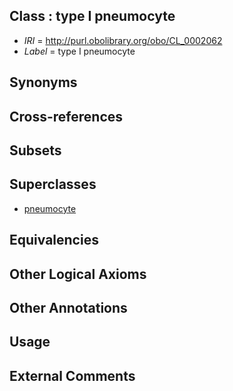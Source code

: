 
## Class : type I pneumocyte

 * *IRI* = http://purl.obolibrary.org/obo/CL_0002062
 * *Label* = type I pneumocyte

## Synonyms


## Cross-references


## Subsets


## Superclasses

 * [pneumocyte](../../CL/22/CL_0000322.md)

## Equivalencies


## Other Logical Axioms


## Other Annotations


## Usage


## External Comments

